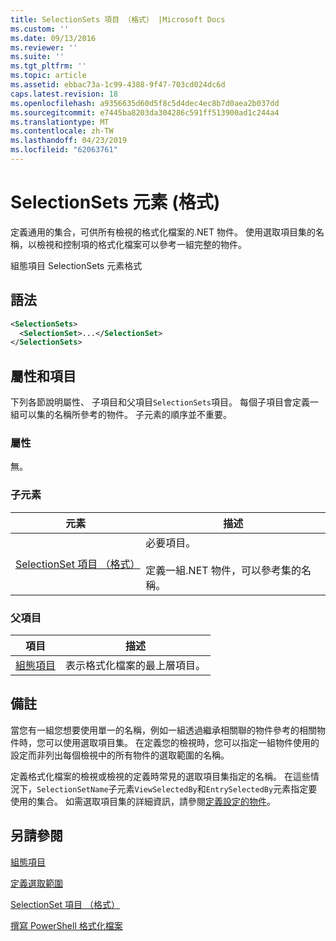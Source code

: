 ```yaml
---
title: SelectionSets 項目 （格式） |Microsoft Docs
ms.custom: ''
ms.date: 09/13/2016
ms.reviewer: ''
ms.suite: ''
ms.tgt_pltfrm: ''
ms.topic: article
ms.assetid: ebbac73a-1c99-4388-9f47-703cd024dc6d
caps.latest.revision: 18
ms.openlocfilehash: a9356635d60d5f8c5d4dec4ec8b7d0aea2b037dd
ms.sourcegitcommit: e7445ba8203da304286c591ff513900ad1c244a4
ms.translationtype: MT
ms.contentlocale: zh-TW
ms.lasthandoff: 04/23/2019
ms.locfileid: "62063761"
---
```

# <a name="selectionsets-element-format"></a>SelectionSets 元素 (格式)

定義通用的集合，可供所有檢視的格式化檔案的.NET 物件。 使用選取項目集的名稱，以檢視和控制項的格式化檔案可以參考一組完整的物件。

組態項目 SelectionSets 元素格式

## <a name="syntax"></a>語法

```xml
<SelectionSets>
  <SelectionSet>...</SelectionSet>
</SelectionSets>
```

## <a name="attributes-and-elements"></a>屬性和項目

下列各節說明屬性、 子項目和父項目`SelectionSets`項目。 每個子項目會定義一組可以集的名稱所參考的物件。 子元素的順序並不重要。

### <a name="attributes"></a>屬性

無。

### <a name="child-elements"></a>子元素

|元素|描述|
|-------------|-----------------|
|[SelectionSet 項目 （格式）](./selectionset-element-format.md)|必要項目。<br /><br /> 定義一組.NET 物件，可以參考集的名稱。|

### <a name="parent-elements"></a>父項目

|項目|描述|
|-------------|-----------------|
|[組態項目](./configuration-element-format.md)|表示格式化檔案的最上層項目。|

## <a name="remarks"></a>備註

當您有一組您想要使用單一的名稱，例如一組透過繼承相關聯的物件參考的相關物件時，您可以使用選取項目集。 在定義您的檢視時，您可以指定一組物件使用的設定而非列出每個檢視中的所有物件的選取範圍的名稱。

定義格式化檔案的檢視或檢視的定義時常見的選取項目集指定的名稱。 在這些情況下，`SelectionSetName`子元素`ViewSelectedBy`和`EntrySelectedBy`元素指定要使用的集合。 如需選取項目集的詳細資訊，請參閱[定義設定的物件](./defining-selection-sets.md)。

## <a name="see-also"></a>另請參閱

[組態項目](./configuration-element-format.md)

[定義選取範圍](./defining-selection-sets.md)

[SelectionSet 項目 （格式）](./selectionset-element-format.md)

[撰寫 PowerShell 格式化檔案](./writing-a-powershell-formatting-file.md)
